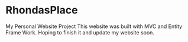 # RhondasPlace
My Personal Website Project
This website was built with MVC and Entity Frame Work. Hoping to finish it and update my website soon.
